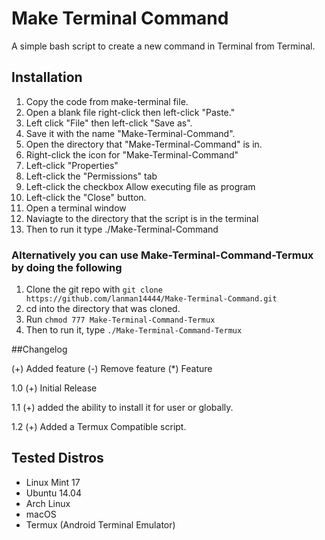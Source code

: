 Make Terminal Command
=====================
A simple bash script to create a new command in Terminal from Terminal.

## Installation


1. Copy the code from make-terminal file.
2. Open a blank file right-click then left-click "Paste."
3. Left click "File" then left-click "Save as".
4. Save it with the name "Make-Terminal-Command".
6. Open the directory that "Make-Terminal-Command" is in.
7. Right-click the icon for "Make-Terminal-Command"
8. Left-click "Properties"
9. Left-click the "Permissions" tab
10. Left-click the checkbox Allow executing file as program
11. Left-click the "Close" button.
12. Open a terminal window
13. Naviagte to the directory that the script is in the terminal
14. Then to run it type ./Make-Terminal-Command

### Alternatively you can use Make-Terminal-Command-Termux by doing the following

1. Clone the git repo with `git clone https://github.com/lanman14444/Make-Terminal-Command.git`
2. cd into the directory that was cloned.
3. Run `chmod 777 Make-Terminal-Command-Termux`
4. Then to run it, type `./Make-Terminal-Command-Termux`


##Changelog

(+) Added feature
(-) Remove feature
(*) Feature

1.0
  (+) Initial Release

1.1
  (+) added the ability to install it for user or globally.

1.2
  (+) Added a Termux Compatible script.

## Tested Distros
* Linux Mint 17
* Ubuntu 14.04
* Arch Linux
* macOS
* Termux (Android Terminal Emulator)

